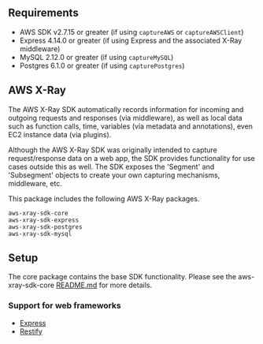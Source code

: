 
## Requirements

* AWS SDK v2.7.15 or greater (if using `captureAWS` or `captureAWSClient`)
* Express 4.14.0 or greater (if using Express and the associated X-Ray middleware)
* MySQL 2.12.0 or greater (if using `captureMySQL`)
* Postgres 6.1.0 or greater (if using `capturePostgres`)

## AWS X-Ray

The AWS X-Ray SDK automatically records information for incoming and outgoing requests and responses (via middleware), as well as local data
such as function calls, time, variables (via metadata and annotations), even EC2 instance data (via plugins).

Although the AWS X-Ray SDK was originally intended to capture request/response data on a web app, the SDK provides functionality for use cases
outside this as well. The SDK exposes the 'Segment' and 'Subsegment' objects to create your own capturing mechanisms, middleware, etc.

This package includes the following AWS X-Ray packages.

    aws-xray-sdk-core
    aws-xray-sdk-express
    aws-xray-sdk-postgres
    aws-xray-sdk-mysql

## Setup

The core package contains the base SDK functionality.  Please see the aws-xray-sdk-core [README.md](https://github.com/aws/aws-xray-sdk-node/tree/master/packages/core/README.md) for more details.

### Support for web frameworks

* [Express](https://github.com/aws/aws-xray-sdk-node/tree/master/packages/express)
* [Restify](https://github.com/aws/aws-xray-sdk-node/tree/master/packages/restify)
